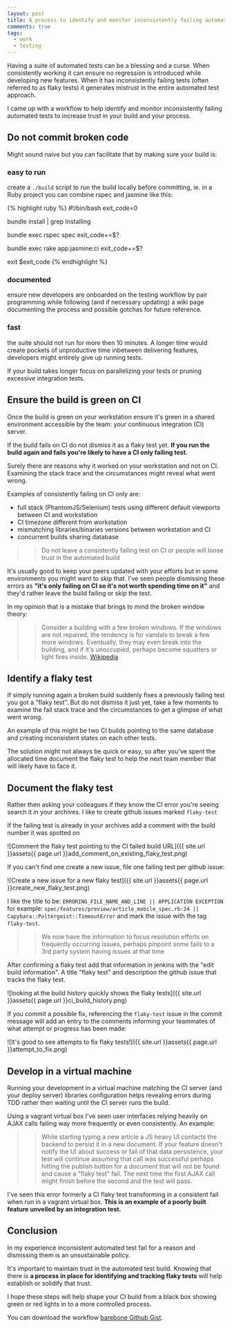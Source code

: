 ```yaml
---
layout: post
title: A process to identify and monitor inconsistently failing automated tests
comments: true
tags:
  - work
  - testing
---
```


Having a suite of automated tests can be a blessing and a curse. When consistently working it can ensure no regression is introduced while developing new features. When it has inconsistently failing tests (often referred to as flaky tests) it generates mistrust in the entire automated test approach.

I came up with a workflow to help identify and monitor inconsistently failing automated tests to increase trust in your build and your process.

## Do not commit broken code

Might sound naive but you can facilitate that by making sure your build is:

### easy to run

create a `./build` script to run the build locally before committing, ie. in a Ruby project you can combine rspec and jasmine like this:

{% highlight ruby %}
#!/bin/bash
exit_code=0

bundle install | grep Installing

bundle exec rspec spec
exit_code+=$?

bundle exec rake app:jasmine:ci
exit_code+=$?

exit $exit_code
{% endhighlight %}

### documented

ensure new developers are onboarded on the testing workflow by pair programming while following (and if necessary updating) a wiki page documenting the process and possible gotchas for future reference.

### fast

the suite should not run for more then 10 minutes. A longer time would create pockets of unproductive time inbetween delivering features, developers might entirely give up running tests.

If your build takes longer focus on parallelizing your tests or pruning excessive integration tests.

## Ensure the build is green on CI

Once the build is green on your workstation ensure it's green in a shared environment accessible by the team: your continuous integration (CI) server.

If the build fails on CI do not dismiss it as a flaky test yet. **If you run the build again and fails you're likely to have a CI only failing test.**

Surely there are reasons why it worked on your workstation and not on CI. Examining the stack trace and the circumstances might reveal what went wrong.

Examples of consistently failing on CI only are:
 
* full stack (PhantomJS/Selenium) tests using different default viewports between CI and workstation
* CI timezone different from workstation
* mismatching libraries/binaries versions between workstation and CI
* concurrent builds sharing database

>> Do not leave a consistently failing test on CI or people will loose trust in the automated build

It's usually good to keep your peers updated with your efforts but in some environments you might want to skip that. I've seen people dismissing these errors as **"it's only failing on CI so it's not worth spending time on it"** and they'd rather leave the build failing or skip the test.

In my opinion that is a mistake that brings to mind the broken window theory:

>> Consider a building with a few broken windows. If the windows are not repaired, the tendency is for vandals to break a few more windows. Eventually, they may even break into the building, and if it's unoccupied, perhaps become squatters or light fires inside. [Wikipedia](http://en.wikipedia.org/wiki/Broken_windows_theory)


## Identify a flaky test

If simply running again a broken build suddenly fixes a previously failing test you got a "flaky test". But do not dismiss it just yet, take a few moments to examine the fail stack trace and the circumstances to get a glimpse of what went wrong.

An example of this might be two CI builds pointing to the same database and creating inconsistent states on each other tests.

The solution might not always be quick or easy, so after you've spent the allocated time document the flaky test to help the next team member that will likely have to face it.

## Document the flaky test

Rather then asking your colleagues if they know the CI error you're seeing search it in your archives. I like to create github issues marked `flaky-test`

If the failing test is already in your archives add a comment with the build number it was spotted on

![Comment the flaky test pointing to the CI failed build URL]({{ site.url }}assets{{ page.url }}add_comment_on_existing_flaky_test.png)


If you can't find one create a new issue, file one failing test per github issue:

![Create a new issue for a new flaky test]({{ site.url }}assets{{ page.url }}create_new_flaky_test.png)

I like the title to be: `ERRORING_FILE_NAME_AND_LINE || APPLICATION EXCEPTION` for example: `spec/features/preview/article_mobile_spec.rb:24 || Capybara::Poltergeist::TimeoutError` and mark the issue with the tag `flaky-test`.


>> We now have the information to focus resolution efforts on frequently occurring issues, perhaps pinpoint some fails to a 3rd party system having issues at that time

After confirming a flaky test add that information in jenkins with the "edit build information". A title "flaky test" and description the github issue that tracks the flaky test.


![looking at the build history quickly shows the flaky tests]({{ site.url }}assets{{ page.url }}ci_build_history.png)

If you commit a possible fix, referencing the `flaky-test` issue in the commit message will add an entry to the comments informing your teammates of what attempt or progress has been made:

![It's good to see attempts to fix flaky tests!]({{ site.url }}assets{{ page.url }}attempt_to_fix.png)

## Develop in a virtual machine

Running your development in a virtual machine matching the CI server (and your deploy server) libraries configuration helps revealing errors during TDD rather then waiting until the CI server runs the build.

Using a vagrant virtual box I've seen user interfaces relying heavily on AJAX calls failing way more frequently or even consistently. An example:

>> While starting typing a new article a JS heavy UI contacts the backend to persist it in a new document. If your feature doesn't notify the UI about success or fail of that data persistence, your test will continue assuming that call was successful perhaps hitting the publish button for a document that will not be found and cause a "flaky test" fail. The next time the first AJAX call might finish before the second and the test will pass.

I've seen this error formerly a CI flaky test transforming in a consistent fail when run in a vagrant virtual box. **This is an example of a poorly built feature unveiled by an integration test.** 

## Conclusion

In my experience inconsistent automated test fail for a reason and dismissing them is an unsustainable policy.

It's important to maintain trust in the automated test build. Knowing that there is **a process in place for identifying and tracking flaky tests** will help establish or solidify that trust. 

I hope these steps will help shape your CI build from a black box showing green or red lights in to a more controlled process.

You can download the workflow <a href="https://gist.github.com/agenteo/504dc05d9a6294f5c9ef" target="_blank">barebone Github Gist</a>.
